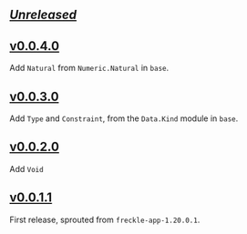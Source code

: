 ## [_Unreleased_](https://github.com/freckle/freckle-app/compare/freckle-prelude-v0.0.4.0...main)

## [v0.0.4.0](https://github.com/freckle/freckle-app/compare/freckle-prelude-v0.0.3.0...freckle-prelude-v0.0.4.0)

Add `Natural` from `Numeric.Natural` in `base`.

## [v0.0.3.0](https://github.com/freckle/freckle-app/compare/freckle-prelude-v0.0.2.0...freckle-prelude-v0.0.3.0)

Add `Type` and `Constraint`, from the `Data.Kind` module in `base`.

## [v0.0.2.0](https://github.com/freckle/freckle-app/compare/freckle-prelude-v0.0.1.1...freckle-prelude-v0.0.2.0)

Add `Void`

## [v0.0.1.1](https://github.com/freckle/freckle-app/tree/freckle-prelude-v0.0.0.0/freckle-prelude)

First release, sprouted from `freckle-app-1.20.0.1`.
